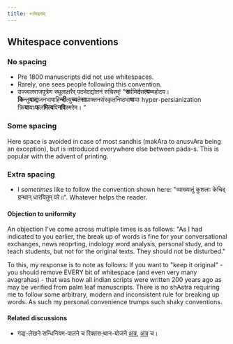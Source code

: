 ```yaml
---
title: +लेखनम्
---
```


## Whitespace conventions
### No spacing
- Pre 1800 manuscripts did not use whitespaces.
- Rarely, one sees people following this convention.
- उज्ज्वलराजपुत्रेण स्थूलाक्षरैर् पदभेदद्योतनं रुचिरम्! "**स**र्वमि**दं**स**त्य**म्महोदय। **कि**न्तु**याद्य**जनभाषाहि**न्दी**त्यु**च्य**ते**सा**प्राक्तनसंस्कृतनिष्ठभा**षा**याः hyper-persianization क्रि**या**याः**फ**ल**मित्य**पि**नवि**स्मरेम। "

### Some spacing
Here space is avoided in case of most sandhis (makAra to anusvAra being an exception), but is introduced everywhere else between pada-s.  This is popular with the advent of printing.

### Extra spacing
- I _sometimes_ like to follow the convention shown here: "व्याख्यातुं कुशलाः केचिद् ग्रन्थान् धारयितुम् परे॥". Whatever helps the reader.

#### Objection to uniformity
An objection I've come across multiple times is as follows: "As I had indicated to you earlier, the break up of words is fine for your conversational exchanges, news reoprting, indology word analysis, personal study, and to teach students, but not for the original texts. They should not be disturbed."

To this, my response is to note as follows: If you want to "keep it original" - you should remove EVERY bit of whitespace (and even very many avagrahas) - that was how all indian scripts were written 200 years ago as may be verified from palm leaf manuscripts. There is no shAstra requiring me to follow some arbitrary, modern and inconsistent rule for breaking up words. As such my personal convenience trumps such shaky conventions.


#### Related discussions
- गद्य-लेखने सन्धिनियम-पालने च रिक्तस-्थान-योजने [अत्र](https://groups.google.com/d/msg/padyadhaaraa/ZY406Vm81I4/bfTFd1omfJUJ), [अत्र](https://groups.google.com/d/msg/bvparishat/69maR5wwmKw/6Fcm5fL2BgAJ) च। 


